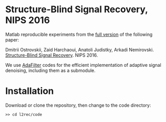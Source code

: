# Structure-Blind Signal Recovery, NIPS 2016

Matlab reproducible experiments from the [full version](https://arxiv.org/abs/1607.05712) of the following paper:

Dmitrii Ostrovskii, Zaid Harchaoui, Anatoli Judistky, Arkadi Nemirovski. [Structure-Blind Signal Recovery](https://papers.nips.cc/paper/6063-structure-blind-signal-recovery.pdf). NIPS 2016.

We use [AdaFilter](https://github.com/ostrodmit/AdaFilter) codes for the efficient implementation of adaptive signal denoising, including them as a submodule.

# Installation

Download or clone the repository, then change to the code directory: 
```
>> cd l2rec/code
``` 
